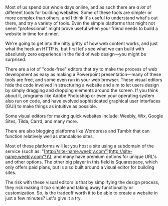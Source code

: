Most of us spend our whole days online, and as such there are _a lot_ of different tools for building websites. Some of these tools are simpler or more complex than others, and I think it's useful to understand what's out there, and try a variety of tools. Even the simple platforms that might not seem "professional" might prove useful when your friend needs to build a website in time for dinner.

We're going to get into the nitty gritty of how web content works, and just what the heck an HTTP is, but first let's see what we can build with absolutely zero experience in the field of web design—you might be surprised.

There are a lot of "code-free" editors that try to make the process of web development as easy as making a Powerpoint presentation—many of these tools are free, and some even run in your web browser. These visual editors hide the code involved in structuring a website and aim to let users design by simply dragging and dropping elements around the screen. If you think about it, programs like Adobe Photoshop or even your operating system also run on code, and have evolved sophisticated graphical user interfaces \(GUI\) to make things as intuitive as possible.

Some visual editors for making quick websites include: Weebly, Wix, Google Sites, Tilda, Carrd, and many more.

There are also blogging platforms like Wordpress and Tumblr that can function relatively well as standalone sites.

Most of these platforms will let you host a site using a subdomain of the service \(such as: "[http://site-name.weebly.com"](http://site-name.weebly.com"\)\), and many have premium options for unique URL's and other options. The other big player in this field is Squarespace, which only offers paid plans, but is also built around a visual editor for building sites.

The risk with these visual editors is that by simplifying the design process, they risk making it _too_ simple and taking away  functionality or customization. So, is the tradeoff worth it to be able to create a website in just a few minutes? Let's give it a try.

